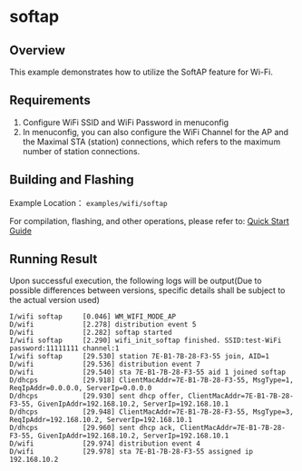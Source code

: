 # softap

## Overview
This example demonstrates how to utilize the SoftAP feature for Wi-Fi.

## Requirements
1. Configure WiFi SSID and WiFi Password in menuconfig
2. In menuconfig, you can also configure the WiFi Channel for the AP and the Maximal STA (station) connections, which refers to the maximum number of station connections.

## Building and Flashing

Example Location： `examples/wifi/softap`

For compilation, flashing, and other operations, please refer to: [Quick Start Guide](https://doc.winnermicro.net/w800/en/latest/get_started/index.html)

## Running Result

Upon successful execution, the following logs will be output(Due to possible differences between versions, specific details shall be subject to the actual version used)

```
I/wifi softap     [0.046] WM_WIFI_MODE_AP
D/wifi            [2.278] distribution event 5
D/wifi            [2.282] softap started
I/wifi softap     [2.290] wifi_init_softap finished. SSID:test-WiFi password:11111111 channel:1
I/wifi softap     [29.530] station 7E-B1-7B-28-F3-55 join, AID=1
D/wifi            [29.536] distribution event 7
D/wifi            [29.540] sta 7E-B1-7B-28-F3-55 aid 1 joined softap
D/dhcps           [29.918] ClientMacAddr=7E-B1-7B-28-F3-55, MsgType=1, ReqIpAddr=0.0.0.0, ServerIp=0.0.0.0
D/dhcps           [29.930] sent dhcp offer, ClientMacAddr=7E-B1-7B-28-F3-55, GivenIpAddr=192.168.10.2, ServerIp=192.168.10.1
D/dhcps           [29.948] ClientMacAddr=7E-B1-7B-28-F3-55, MsgType=3, ReqIpAddr=192.168.10.2, ServerIp=192.168.10.1
D/dhcps           [29.960] sent dhcp ack, ClientMacAddr=7E-B1-7B-28-F3-55, GivenIpAddr=192.168.10.2, ServerIp=192.168.10.1
D/wifi            [29.974] distribution event 4
D/wifi            [29.978] sta 7E-B1-7B-28-F3-55 assigned ip 192.168.10.2

```